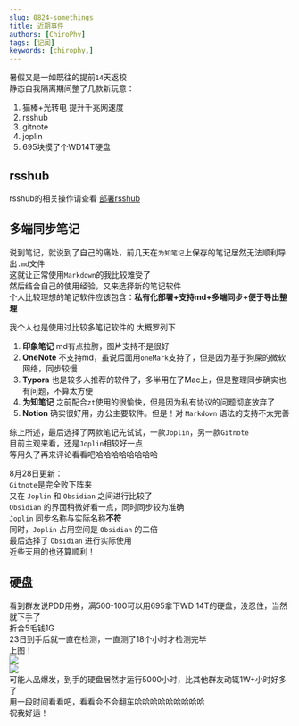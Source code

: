 ```yaml
---
slug: 0824-somethings
title: 近期事件
authors: [ChiroPhy]
tags: [记闻]
keywords: [chirophy,]
---
```


暑假又是一如既往的提前`14`天返校  
静态自我隔离期间整了几款新玩意：  
1. 猫棒+光转电 提升千兆网速度
2. rsshub
3. gitnote
4. joplin
5. 695块摸了个WD14T硬盘


## rsshub
rsshub的相关操作请查看 [部署rsshub](https://wiki.chirophy.online/docs/Notes/Linux/rsshub)  

## 多端同步笔记
说到笔记，就说到了自己的痛处，前几天在`为知笔记`上保存的笔记居然无法顺利导出`.md`文件  
这就让正常使用`Markdown`的我比较难受了  
然后结合自己的使用经验，又来选择新的笔记软件  
个人比较理想的笔记软件应该包含：**私有化部署+支持md+多端同步+便于导出整理**  

我个人也是使用过比较多笔记软件的 大概罗列下  
1. **印象笔记** md有点拉胯，图片支持不是很好  
2. **OneNote** 不支持md，虽说后面用`oneMark`支持了，但是因为基于狗屎的微软网络，同步较慢  
3. **Typora** 也是较多人推荐的软件了，多半用在了Mac上，但是整理同步确实也有问题，不算太方便  
4. **为知笔记** 之前配合`zt`使用的很愉快，但是因为私有协议的问题彻底放弃了  
5. **Notion** 确实很好用，办公主要软件。但是！对 `Markdown` 语法的支持不太完善  

综上所述，最后选择了两款笔记先试试，一款`Joplin`，另一款`Gitnote`  
目前主观来看，还是`Joplin`相较好一点  
等用久了再来评论看看吧哈哈哈哈哈哈哈哈  

8月28日更新：  
`Gitnote`是完全败下阵来  
又在 `Joplin` 和 `Obsidian` 之间进行比较了  
`Obsidian` 的界面稍微好看一点，同时同步较为准确  
`Joplin` 同步名称与实际名称**不符**  
同时，`Joplin` 占用空间是 `Obsidian` 的二倍  
最后选择了 `Obsidian` 进行实际使用  
近些天用的也还算顺利！  

## 硬盘
看到群友说PDD用券，满500-100可以用695拿下WD 14T的硬盘，没忍住，当然就下手了  
折合5毛钱1G  
23日到手后就一直在检测，一直测了18个小时才检测完毕  
上图！  
![](https://img-1255648810.cos.ap-guangzhou.myqcloud.com/wiki/检测.png)  
![](https://img-1255648810.cos.ap-guangzhou.myqcloud.com/wiki/硬盘信息.png)  
可能人品爆发，到手的硬盘居然才运行5000小时，比其他群友动辄1W+小时好多了  
用一段时间看看吧，看看会不会翻车哈哈哈哈哈哈哈哈哈  
祝我好运！
